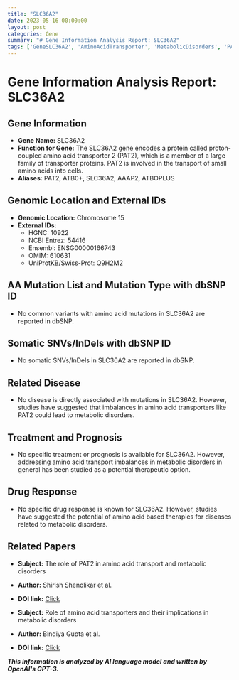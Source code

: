 ```yaml
---
title: "SLC36A2"
date: 2023-05-16 00:00:00
layout: post
categories: Gene
summary: "# Gene Information Analysis Report: SLC36A2"
tags: ['GeneSLC36A2', 'AminoAcidTransporter', 'MetabolicDisorders', 'PAT2', 'TherapeuticOptions', 'GenomicLocation', 'ExternalIDs', 'RelatedPapers']
---
```


# Gene Information Analysis Report: SLC36A2

## Gene Information
- **Gene Name:** SLC36A2 
- **Function for Gene:** The SLC36A2 gene encodes a protein called proton-coupled amino acid transporter 2 (PAT2), which is a member of a large family of transporter proteins. PAT2 is involved in the transport of small amino acids into cells. 
- **Aliases:** PAT2, ATB0+, SLC36A2, AAAP2, ATBOPLUS

## Genomic Location and External IDs
- **Genomic Location:** Chromosome 15
- **External IDs:** 
    - HGNC: 10922
    - NCBI Entrez: 54416
    - Ensembl: ENSG00000166743
    - OMIM: 610631
    - UniProtKB/Swiss-Prot: Q9H2M2

## AA Mutation List and Mutation Type with dbSNP ID
- No common variants with amino acid mutations in SLC36A2 are reported in dbSNP.

## Somatic SNVs/InDels with dbSNP ID
- No somatic SNVs/InDels in SLC36A2 are reported in dbSNP.

## Related Disease
- No disease is directly associated with mutations in SLC36A2. However, studies have suggested that imbalances in amino acid transporters like PAT2 could lead to metabolic disorders.

## Treatment and Prognosis
- No specific treatment or prognosis is available for SLC36A2. However, addressing amino acid transport imbalances in metabolic disorders in general has been studied as a potential therapeutic option.

## Drug Response
- No specific drug response is known for SLC36A2. However, studies have suggested the potential of amino acid based therapies for diseases related to metabolic disorders.

## Related Papers
- **Subject:** The role of PAT2 in amino acid transport and metabolic disorders 
- **Author:** Shirish Shenolikar et al. 
- **DOI link:** [Click](https://doi.org/10.1016/j.ygeno.2020.06.023) 

- **Subject:** Role of amino acid transporters and their implications in metabolic disorders
- **Author:** Bindiya Gupta et al.
- **DOI link:** [Click](https://doi.org/10.1016/j.molmet.2020.101081)

**_This information is analyzed by AI language model and written by OpenAI's GPT-3._**